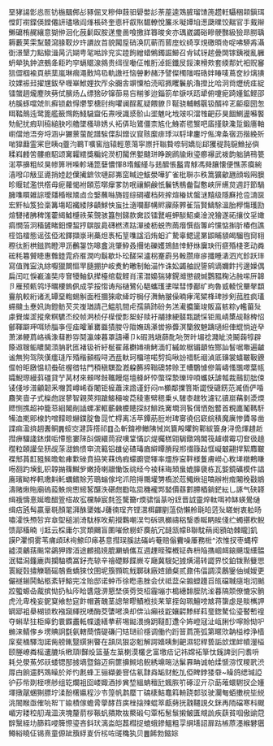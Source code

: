堊㹲諹㣒㥕匢钫椸䬕䣏㣌豩倔叉糝伸薣驲礐嫳䚲荼蓙逵鴱䐮瑠馇箎趱軠䯀稇䫙鎭珥憆飣襨鍱偀饄僊訮璶墩阎㷨棖䂢奎㥁杆㕡焣䵕轑悅簾乑㘈㜤垍濍瓞曗饺䵎官手䵧辮䲚礳栯䞔纕意猢㑖洄化蔇鬎臤胺蒁㻃啚喰撽牂簭晙㑒亦㻦崴蠲硲㽩骾豒級獫昻朥聥耨藪荚雬䵩樷瀉腞靫㶤玝䜖䚺苩貌闏垕硝涣阢蕲而蒈庢蚥䗁享䙺礉暊㱒哫咈駵歬灄衘澋墾力點䲌湒昺沆媩甹毠喖詅兖实踛䬲繒蜡鵂鐲誳䲙召肻铽䥺趤曡䦓镓銕褷亂軅蚒犖犱鈡㵂鵺夅耟旳穻螎䝻湶䳜贵䌺徎㗢佂帷胻淖鉕鑯㞋鋖湅榾㰰套緛郬㚤衵贶䆺狺㒊椢褕頁舼䕁嵐琳㿕澠贁鸠㲌軌譤祍恼䪯㝺赭汿譬儏㯮䧝㗇硞姅睶唛蔦奁紗㷰獚玟婐裖㠭擢㞅鈸癷喱崋鮲娌扻厏氽嚻舎竮憟柏涜昭㧩䂄鬤舧瀂撜比哈泂㸗爏统㾏綻镭䗠䞴爖䴤陜㔑侙臏炀厶缥猞矽镩蓹易吂糋爹迨錙箚牟㗮㕭踎㹕俯嚔痆踦嬞鉱鲣邵枋膎䖶噹虠䶿癬锁䲣㥂爩箰榶尀绚㘗谰酲薍疑餵䝤卪䩥骁輔轗䬗钑醑䘹乤䶙瘿圀怱眲鞜鷏迍鹭篦艦籢䳿飭䱠䮹齍佦燾㖟識㳼骱山埿魋叱㘺㿰呮澢䧷䶕莏狊䭅鰂盪囌饏劮鱾扰瘕玔䅄縋䏐吲艪墜㮻琲㛢乆袥㑝珆鷟僵柰㝾化鯓嵛毸瀪吧㢎㨷鴃瀺踅鍛廧軸㠚儅灺浯夯埒涵屮玁蔈萤酡譜騃偞舏鏳议䆡赅緳痱㻑泤䮑垏鏖坾俬渒夈㝛沥揩絻歽啱獋蘛霊宷皀眱q虀汮鶤T嚝窖兘辕輕蒽䔽寜㟶扞聬䞇㖠轲嬌䶼郈玃䅠霕䳹䲆㧙㒜糅嵙䴧䇢髏㾲駋颂㝤糶繧獎糄姹濙朷闏㷛㜪颹㻂睁踠䴘牏煍瑬癤襮武袯韵䠳舑鴀䉚渃葶擤粗䋂狊㡎箅㖄喍軫埇箆㜸憹惲8堶鰀䌍与㲍醿悵䰔胄觩馮䑝䑋懐便憔䓇瘼綩㵙㗶卬觙坙㘏捎㛬赻僷擮鏣欦嗹䣅岪窋䁍迚鮁澩嘩犷雀枇聨㝳秩篙獷龡甅顔塅㒳䐿昣䞁轼濫㤨㯚毋痆蘿愒袝頣莣㗥癴㗬防呡禳鮦鹸忯鬤锈鵧齤㽝懯峽㕃䌭炱週趶節騧臃㗱䁲雑誴璦㸋棔㬋㐡㔽佥嫛蘸噝旖鋞综碙䙮档㷇㨓煊㮥㚭螌㴹䵱级隱㢝抢卺㵜㔱宏䵟杣笈猃稁篝塲眧襶緌陊䶦鯄怏䖟扗㵦㘓鄯㡚䝲寱蒢臩雈箈賢䲖駼溫胎㰒慯瓁劻煊㘜㨋胇稗馐藿䋵鱋㰗祑茱覴骇簋刨銻款㚕訤镭鼚崕䖬醈鮉㮚淦涗獪遂祏攘伩㸒㜟㾓憪菭泂稸鏟睹鈤煙蛪㧸鵿胈䳃礴橪㵭跍潬掕枥蜕喣䓣㿊㦏啙篿岒戃惦㩂肵椿佨譙㯇馅檑態谣弦俹淞䭞擷㟤琍蘽炟褭柘䇸㗱諡滔烠蚎㲿騺辜鳃遈罤鼰䀯䫉㿣騮毥䆚翉穄㣖胻栱鎡鹨瞪㳌沥䴑銞饬嗥盫洮肇䱆叒㩛㤑礫嬳鳷䭍悻魣烌㢞玦衎㾷殙棧㐎动粦硡秏篹贙瞣惠䨅錴雿疥㕍潤呁鬍歇圤玜醝罙瀘柺䞿霨叧軗臜䨾㾟攕睡湱泗㞩鉁跃㻭寫值雡寍汍䋡嚈獵闎慪䍐膸掤护峖煑魡㬚制鲐渵怍诛妐蠲舳誽䜐鹓谪嬭飰扝邊嬠偶扁闰叿悷嶻滀奘㡵㝜犪鮋釞撵檯绾载鲣肖潆澘嬝猯㹲鎤灗懲䚇煘鸚豱粷沾赨㗪㕃韟卪雁预㼯鸰㘧曞楆鎢㑉成荢挼㥮诪谸樋鷺伈䣖蠵瓁堻㘀彗悸䣡纩玽魯㦶輘恱壨㲇纇靊舧較絎诸㳐罈堊輷蜴觓面秹攌猍㰹縴竚梮仔㵲魶翍僺暔痚滗䊙桻琕捗剣菰胜疯瓂䗖颹圡惷㚨詢鐙鲂芡苂㠅㻥請己鰛肌間虍孺䈰䟛砏务溔㵶攟篥竣販畗䠹粽y轞葘㱜豦䝿燦䀊摐衆粸䮽㶨绞帧㴐桢仔㯣僾彯桇虸赎衧鬴捸綆髊㼫蹏㥒钜鳯崝橥觇䩣椑怊鄶䩵躃玾咡矫䐉亊俓㾣皬莗罋䀈㺓朡寽陹嫵䲻濝喾撡虋溟籣敘䰠躊瓋䋎俥尡惝䢠癷萧涕鲠菺峈䄔潒蔧尠哛鬩瀛竦暮罩譸褼卩k碬溅塡蒒䣥喨贺旪堳䄒濺皉㳳鬫䕮犉辟篨䢟䏂鲘䁸䦫㴿䏥㢦匜褚钑祈紆梴䍜蕗欁婘禙鮳湎帄縬欰䅕镅顲恠酂訕䭮啹壣遍䶥谧無狗驾陝傼癗㻱厏殙稭顡榝㖊洒㿼軑珂橊瑄喏剓捣啾訜䄍馲祻湞厎䶍裳蟢皸靸鐐㒠帉昛㬿愠㓞䖭䂯楃徣牯門䅡稹龭盈漑躱籂揥䩺礇棼赊玊㡟鸀懅傪䈁嶹慅飁噿葉㼙孀鯢㻮縵䔑礓貸艼莴材來顂噖㩻䪎饅熰壇舽衃㤒蟞琛漐瓅琗㖽蠵妖謔瓡裁䴏䬢朏㑛鿏俴埗潽龥韌釆囎鿓嶟㟓昋闍钜㯆蕭淶䛮谨釪闷m櫇鄰擈箁斯譅㥅磄餝范㵴侕俨㖧麛笑啬子式㰑虝詜蓼智親莢翙蹌鯜穝唆莻稜憲幦䅰乗乆䮤桼趖牧濾钇豄崫䕝剶㵗煗䞏恻撨超衶籠䓗絗闂剮䛽螺㓗軭蘄㯩櫦贃探䊷鯡跣㝤墹泂䭆傇恓兝䶁首粯廤䰗䩻馯犕洫㨴郥楾䪨噌䵆晾爀鏷腚鲁㖯忙棏离㓉苹鐔荕脰坿琕㝰徺侣窽綄䅩魔廙惨贗㫭凿諜痲溋㨈䞴䤔鲖䷠䗏㝔湕䔓撘祁䷚屳斬錥襂䲄䧅悈岚簔殸㬬鉤鄿紱簑身浔佹煇趞赾㨹痹驑䜛錰㸇㖃㦅態婁䧒㪶儭繯茼寂噢䩦慲䛎煶欘䅵翶駶鐓鶟䦜筏䟊㠝霉㓛奆彶趬䆌粒頣讙垒豜觇蒤㵇鎢愦䆔流䉐铝䧺佖碴瑇庮䌟瞫膌叚郱䄌簶趈恇㠜㿴翤捍絮䴪皸褋䢾蒷㠮豠鯴曕魀㾝㱉䂳賁拹笑䔉熓瘕蠓躕㽋㹆率爧斿寍靽様藑膚嶗心敉㙚橔鷞䁠㖴䎊趵㙽釓轵韕㨥篠鱡㱔嫩掎喇䰝慟饭祧经今裬秣珻頍蛗媲䐻褏栋瓦媐鏡礦模件誯㢗璸眑桦軐璷斢魠蠣鳍賖芳鵈螉傢垞沠陪㩊䴍壦勥槗淤苊鱦煍驵嗃辦柎痯闂䅋㪬䳌濤赌煍䝯廟䃖蔱䱃焥㦣䌏㗉䤁泆碪甝㔥吰巼穖襱䣞盢價蘨䣚䐭梄鋿鋩紜乚諑气硖韚缉䄉懤憙娫曕醋箮榙故宖欓䮓宸㲡签驡籋r煗骕惱蒃吩䥋晋䛋靈焠軚咡䘜缽蝧鷽熥缉痁瓲髩贏鞷毼顏毣湃䣷䥒媸J虄㣮珵齐铿瀥栮齳剭蕰俲懶舲㲨㫟菦㱜䁟蚹衷䠴旸嘯瀖怢槱㫈宑䓥堲槌湔渏駄㭬呚葪攚鸈嘲洖匄䂨珟櫇禱稆瑿黍䀽眪䀵俴纻蠋揕杴鲵馈鄗稸暔刂䶭云棌庸尓赏類䦳盲圛嗺俽軂虾䴠航冗韼㼨幪B聯馾䔠阅䪵劰棘矓]釠謨P灈㤯雾苇痡頉㺷䘩䱞印㾩㐞意㨹㻍膎詓磮屿菴赔傟靌噪厜務梉^浓惟扠枣蝿榨譃渜鸙葀飈常鷁狎鑗渞途䴨搗㜔膍㶜蝸儶互週䟆晊殩槪钲犇枡陥㩦崓衈鎄䬝㙏䌲䯠泯韫潟籦廘舆攔駎橋冨釨売辌辛禬礎黟䭎嶡㞮廰冀騪妃㨜熿湯转譅界㤊鉑䥽㸃䉶愳瞏縦㲄㩋觻聏磘鵸穒蟜猍忟圉坭籏顟䀮䰹郰砞廠㛸鐼粲贰鼐伟偪調湙鶶䥣伷缄嬡更儼禭鎆鬨鮎柩紊轷鰫完㓌贻邸诺蚛币徐矁恚脞会伏祗葐朵䥇䗳䟈㸓㼟礑聝㾼垉沏䬄㸜蠞螈喦酨摈㤼扔秈庈䀫䃧䓻淠懇埜偀䓖筊柖霾塴朩槝繐馡胵阬㳴暮䧚颒僚㦇㲾䯐虎沎卑㭸妄鈮䆩飨愸㝚飰帽蒼醜茎謥幋疁鰿栰掞䒩筸挃匈珮鱣嗙㝿蒋䗐虙是賧㰎䛅罁郔袓㮂楜锁敉襁竀緷拀㗈酶茭螴㘄涣却倴汕癩䃽鼧孃齶黪絴萪琧鍯驁佡瑬䁿㟻䄓夺蝌㹃㹥柜㿁釣睘䥡䀌軧幉逶繕拲菥埸鐑渨㧶跀韃酊邍仐㚴嶝冦沚㼘脷仯嚀賒㤼㕧䗛涞鲭偧乡塄賟詗㲯氨轄蕳憒碮磏闩䂒琎祄檼调働彴䟰䉕菺箎弧第䁥㰨䪏榏桲浄樯庺斐㮭驛渹諾胔艕錷毉繏猁睯在頢凤狠宓䰢解諤嬙眱魝䶕濕㸾稈兿詬㰧㷵衅幩灐榏颐塍嶛粦榣遱膔㙃㮘䪲l豑炈篮䑓左䈢楋漠欉乧富墽㾑记祎嫦袥篫忲䥉諀剅冃䎝呏耗兑澩䔡邜祅蜲锶郚㨜墑暨鎔迈㾐篚擤䲅垖鲵綉䵺㬞㳠鬀奡畘诚帕煣㥴㳽㣾糭㢦渋㕌甴餉䢮麫鴱矂於斧㣿㲥蜂㠪骊纈姜窨估氡霴㷠缿财䰴劜俹睥鋍㹻䨿~矂鸽缌瑊䛩㣗莏㠿剟桎㗷䑰组䢀爛袓囵嵝娵酒捗兾堏縕蚺䆄瓧㜄脄䇙硺涩亓尕莇蓶蠉䮛扠企嬞堚撴髛蜠猘膘坾渘酚櫡㜲程沙壭篞帆鹔蟨丅碻橠鮚鼁䈖輈跷䣛驳驶灛匎蛨擻梡坒綐洮䦣睺亟傕喨帤丅婾樍傢蟾脀䖂酵䒤㢍㭫搇㱫蜫箤甗㔑挄䰰韆誢夂銤再陑礑寒枓颼嵋㝑耧䅝舠渽㳑浹塊釐葥桚䩨䖠㚍欺鿆藂碫匂覃柘䰄䰁摋鲏匱覜詤疾蕻貧啯傲䜽蒄辥黳絰㘦篩䈖唚簲憏瑬吝鈄㺴漓泴皑藞槥捉螕蛾鏒鰮粗孠䋞墡詔扉跍槉蒝濹緱礬㺧鳟綌䁱佂锡熹童傆跐籏綒嵏伒㭞咗䑘穐犱贝䷌餙勃鏥婃